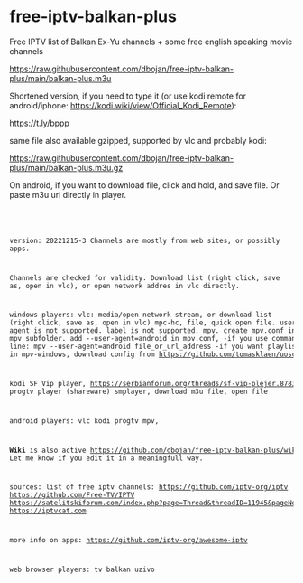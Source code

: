 
# free-iptv-balkan-plus


Free IPTV list of Balkan Ex-Yu channels + some free english speaking movie channels

https://raw.githubusercontent.com/dbojan/free-iptv-balkan-plus/main/balkan-plus.m3u

Shortened version, if you need to type it (or use kodi remote for android/iphone: https://kodi.wiki/view/Official_Kodi_Remote):

https://t.ly/bppp

same file also available gzipped, supported by vlc and probably kodi:

https://raw.githubusercontent.com/dbojan/free-iptv-balkan-plus/main/balkan-plus.m3u.gz

On android, if you want to download file, click and hold, and save file. Or paste m3u url directly in player.

<code>
<pre>

version: 20221215-3
Channels are mostly from web sites, or possibly apps.

Channels are checked for validity.
Download list (right click, save as, open in vlc), or open network addres in vlc directly.

windows players:
vlc: media/open network stream, or download list (right click, save as, open in vlc)
mpc-hc, file, quick open file. user agent is not supported. label is not supported.
mpv. create mpv.conf in mpv subfolder. add --user-agent=android in mpv.conf, 
  -if you use command line: mpv --user-agent=android file_or_url_address
  -if you want playlist in mpv-windows, download config from https://github.com/tomasklaen/uosc
  
kodi
SF Vip player, https://serbianforum.org/threads/sf-vip-plejer.878393/
progtv player (shareware)
smplayer, download m3u file, open file


android players:
vlc
kodi
progtv
mpv, 

**Wiki** is also active https://github.com/dbojan/free-iptv-balkan-plus/wiki
Let me know if you edit it in a meaningfull way.


sources:
list of free iptv channels: 
https://github.com/iptv-org/iptv
https://github.com/Free-TV/IPTV
https://satelitskiforum.com/index.php?page=Thread&threadID=11945&pageNo=37
https://iptvcat.com

more info on apps: 
https://github.com/iptv-org/awesome-iptv

web browser players: 
tv balkan uzivo









